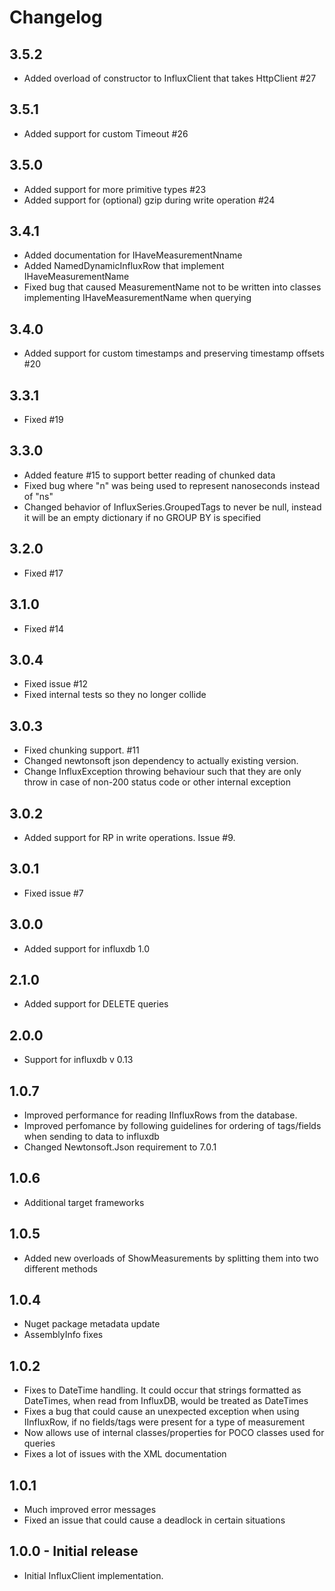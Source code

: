 # Changelog

## 3.5.2
 * Added overload of constructor to InfluxClient that takes HttpClient #27

## 3.5.1
 * Added support for custom Timeout #26

## 3.5.0
 * Added support for more primitive types #23
 * Added support for (optional) gzip during write operation #24

## 3.4.1
 * Added documentation for IHaveMeasurementNname
 * Added NamedDynamicInfluxRow that implement IHaveMeasurementName
 * Fixed bug that caused MeasurementName not to be written into classes implementing IHaveMeasurementName when querying

## 3.4.0
 * Added support for custom timestamps and preserving timestamp offsets #20

## 3.3.1
 * Fixed #19

## 3.3.0
 * Added feature #15 to support better reading of chunked data
 * Fixed bug where "n" was being used to represent nanoseconds instead of "ns"
 * Changed behavior of InfluxSeries.GroupedTags to never be null, instead it will be an empty dictionary if no GROUP BY is specified
 
## 3.2.0
 * Fixed #17

## 3.1.0
 * Fixed #14

## 3.0.4
 * Fixed issue #12
 * Fixed internal tests so they no longer collide

## 3.0.3
 * Fixed chunking support. #11 
 * Changed newtonsoft json dependency to actually existing version.
 * Change InfluxException throwing behaviour such that they are only throw in case of non-200 status code or other internal exception

## 3.0.2 
 * Added support for RP in write operations. Issue #9.

## 3.0.1
 * Fixed issue #7

## 3.0.0
 * Added support for influxdb 1.0

## 2.1.0
 * Added support for DELETE queries

## 2.0.0
 * Support for influxdb v 0.13

## 1.0.7
 * Improved performance for reading IInfluxRows from the database.
 * Improved perfomance by following guidelines for ordering of tags/fields when sending to data to influxdb
 * Changed Newtonsoft.Json requirement to 7.0.1

## 1.0.6
 * Additional target frameworks

## 1.0.5
 * Added new overloads of ShowMeasurements by splitting them into two different methods

## 1.0.4
 * Nuget package metadata update
 * AssemblyInfo fixes

## 1.0.2
 * Fixes to DateTime handling. It could occur that strings formatted as DateTimes, when read from InfluxDB, would be treated as DateTimes
 * Fixes a bug that could cause an unexpected exception when using IInfluxRow, if no fields/tags were present for a type of measurement
 * Now allows use of internal classes/properties for POCO classes used for queries
 * Fixes a lot of issues with the XML documentation

## 1.0.1
 * Much improved error messages
 * Fixed an issue that could cause a deadlock in certain situations

## 1.0.0 - Initial release
 * Initial InfluxClient implementation.
